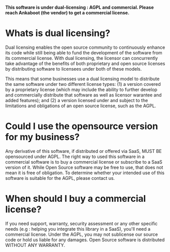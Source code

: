 **This software is under dual-licensing : AGPL and commercial. Please reach Ankaboot (the vendor) to get a commercial license.**

# Whats is dual licensing?

Dual licensing enables the open source community to continuously enhance its code while still being able to fund the development of the software from its commercial license. With dual licensing, the licensor can concurrently take advantage of the benefits of both proprietary and open source licenses by distributing software to licensees under both of these models.

This means that some businesses use a dual licensing model to distribute the same software under two different license types: (1) a version covered by a proprietary license (which may include the ability to further develop and commercially distribute that software as well as licensor warantee and added features); and (2) a version licensed under and subject to the limitations and obligations of an open source license, such as the AGPL.

# Could I use the opensource version for my business?

Any derivative of this software, if distributed or offered via SaaS, MUST BE opensourced under AGPL. The right way to used this software in a commercial software is to buy a commercial license or subscribe to a SaaS version of it. While Open Source software may be free to use, that does not mean it is free of obligation. To determine whether your intended use of this software is suitable for the AGPL, please contact us.

# When should I buy a commercial license?

If you need support, warranty, security assessment or any other specific needs (e.g : helping you integrate this library in a SaaS), you'll need a commercial license. Under the AGPL, you may not sublicense our source code or hold us liable for any damages. Open Source software is distributed WITHOUT ANY WARRANTY.
